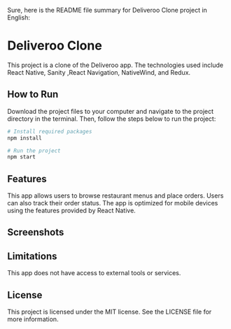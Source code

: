 Sure, here is the README file summary for Deliveroo Clone project in English:

# Deliveroo Clone

This project is a clone of the Deliveroo app. The technologies used include React Native, Sanity ,React Navigation, NativeWind, and Redux.

## How to Run

Download the project files to your computer and navigate to the project directory in the terminal. Then, follow the steps below to run the project:

```bash
# Install required packages
npm install

# Run the project
npm start
```

## Features

This app allows users to browse restaurant menus and place orders. Users can also track their order status. The app is optimized for mobile devices using the features provided by React Native.

## Screenshots



## Limitations

This app does not have access to external tools or services.

## License

This project is licensed under the MIT license. See the LICENSE file for more information.
